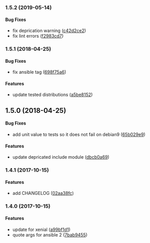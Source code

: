 <a name="1.5.2"></a>
### 1.5.2 (2019-05-14)


#### Bug Fixes

*   fix deprication warning ([c42d2ce2](https://github.com/weareinteractive/ansible-apache2/commit/c42d2ce2ec7ac81cd7d751e807bd73772d63ff2b))
*   fix lint errors ([f2983cd7](https://github.com/weareinteractive/ansible-apache2/commit/f2983cd7971c200910e033c6f8e4e4e2801b69f6))



<a name="1.5.1"></a>
### 1.5.1 (2018-04-25)


#### Bug Fixes

*   fix ansible tag ([698f75a6](https://github.com/weareinteractive/ansible-apache2/commit/698f75a6c2ca95131960fa668edc9fa1691476a9))

#### Features

*   update tested distributions ([a5be8152](https://github.com/weareinteractive/ansible-apache2/commit/a5be8152f3d4d572aaf3e22656afe8d1fa3fd7d1))



<a name="1.5.0"></a>
## 1.5.0 (2018-04-25)


#### Bug Fixes

*   add unit value to tests so it does not fail on debian9 ([65b029e9](https://github.com/weareinteractive/ansible-apache2/commit/65b029e96d2ad48a27a70110597f8b7eb296fdae))

#### Features

*   update depricated include module ([dbcb0a69](https://github.com/weareinteractive/ansible-apache2/commit/dbcb0a6913b97a7bfb9edfa924855162bedf28dc))



<a name="1.4.1"></a>
### 1.4.1 (2017-10-15)


#### Features

*   add CHANGELOG ([02aa38fc](https://github.com/weareinteractive/ansible-apache2/commit/02aa38fc299ecf704cfa4ba53628fe730029349d))



<a name="1.4.0"></a>
### 1.4.0 (2017-10-15)


#### Features

*   update for xenial ([a99bf1d1](https://github.com/weareinteractive/ansible-apache2/commit/a99bf1d19c98ccce770654be3a7309b33a88fc58))
*   quote args for ansible 2 ([7bab9455](https://github.com/weareinteractive/ansible-apache2/commit/7bab94553ac3b59487d74e854fc3d663862d59dc))
